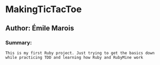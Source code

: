 # MakingTicTacToe
## Author: Émile Marois

### Summary:
    This is my first Ruby project. Just trying to get the basics down
    while practicing TDD and learning how Ruby and RubyMine work




